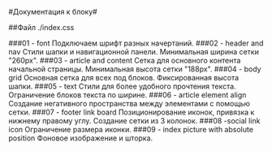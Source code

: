 #Документация к блоку#


##Файл ./index.css

###01 - font
    Подключаем шрифт разных начертаний.
###02 - header and nav
    Стили шапки и навигационной панели.
    Минимальная ширина сетки "260px".
###03 - article and content
    Сетка для основного контента начальной страницы.
    Минимальная высота сетки "188px".
###04 - body grid
    Основная сетка для всех под блоков.
    Фиксированная высота шапки.
###05 - text
    Стили для более удобного прочтения текста.
    Ограничение блоков текста по ширине.
###06 - article element align
    Создание негативного пространства между элементами с помощью сетки.
###07 - footer link board
    Позиционирование иконок, привязка к нижнему правому углу.
    Создание сетки из 3 колонок.
###08 -social link icon
    Ограничение размера иконки.
###09 - index picture with absolute position
    Фоновое изображение и шторка.